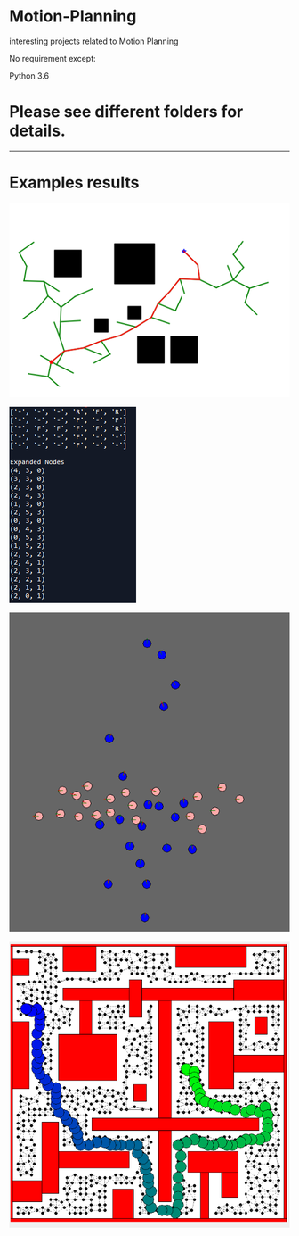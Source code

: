 # Motion-Planning

interesting projects related to Motion Planning

No requirement except:

Python 3.6

# Please see different folders for details.

---
# Examples results

![image4](https://github.com/SidSong01/Motion-Planning/blob/master/RRT/RRT.png)

![image1](https://github.com/SidSong01/Motion-Planning/blob/master/Discrete%20Planning%20with%20Astar/example.png)

![image2](https://github.com/SidSong01/Motion-Planning/blob/master/Sampling-Based%20Local%20Navigation/example.png)

![image3](https://github.com/SidSong01/Motion-Planning/blob/master/Sampling-Based%20Navigation%20with%20PRM/example.png)
